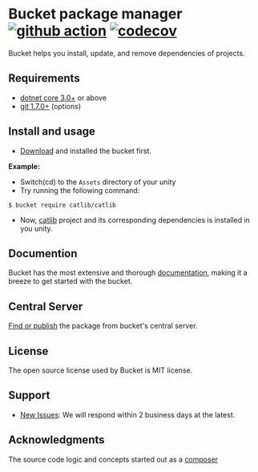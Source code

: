 # Bucket package manager [![github action](https://github.com/getbucket/bucket/workflows/bucket/badge.svg)](https://github.com/getbucket/bucket/actions) [![codecov](https://codecov.io/gh/getbucket/bucket/branch/master/graph/badge.svg)](https://codecov.io/gh/getbucket/bucket)

Bucket helps you install, update, and remove dependencies of projects.

## Requirements

- [dotnet core 3.0+](https://dotnet.microsoft.com/download) or above
- [git 1.7.0+](https://git-scm.com/) (options)

## Install and usage

- [Download](https://github.com/getbucket/bucket/releases) and installed the bucket first.

**Example:**

- Switch(cd) to the `Assets` directory of your unity
- Try running the following command:

```shell
$ bucket require catlib/catlib
```

- Now, [catlib](https://github.com/CatLib/CatLib) project and its corresponding dependencies is installed in you unity.

## Documention

Bucket has the most extensive and thorough [documentation](https://github.com/getbucket/bucket/wiki), making it a breeze to get started with the bucket.

## Central Server

[Find or publish](https://gxpack.org) the package from bucket's central server.

## License

The open source license used by Bucket is MIT license. 

## Support

- [New Issues](https://github.com/getbucket/bucket/issues): We will respond within 2 business days at the latest.

## Acknowledgments

The source code logic and concepts started out as a [composer](https://github.com/composer/composer)
